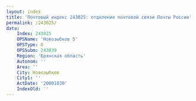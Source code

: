 ```yaml
---
layout: index
title: 'Почтовый индекс 243025: отделение почтовой связи Почты России'
permalink: /243025/
data:
    Index: 243025
    OPSName: 'Новозыбков 5'
    OPSType: О
    OPSSubm: 243039
    Region: 'Брянская область'
    Autonom: ''
    Area: ''
    City: Новозыбков
    City1: ''
    ActDate: '20001030'
    IndexOld: ''
---
```

